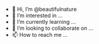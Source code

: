- 👋 Hi, I’m @beautifulnature
- 👀 I’m interested in ...
- 🌱 I’m currently learning ...
- 💞️ I’m looking to collaborate on ...
- 📫 How to reach me ...

<!---
beautifulnature/beautifulnature is a ✨ special ✨ repository because its `README.md` (this file) appears on your GitHub profile.
You can click the Preview link to take a look at your changes.
--->
